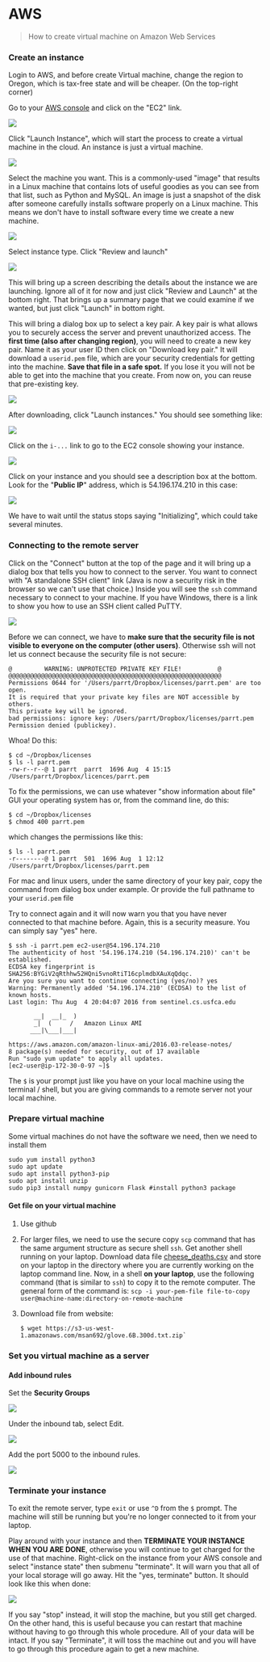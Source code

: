 # AWS

>How to create virtual machine on Amazon Web Services

### Create an instance

Login to AWS, and before create Virtual machine, change the region to Oregon, which is tax-free state and will be cheaper. \(On the top-right corner\)

Go to your [AWS console](http://aws.amazon.com/console) and click on the "EC2" link.

[![](https://github.com/parrt/msds501/raw/master/notes/images/console_snippet.png)](https://github.com/parrt/msds501/blob/master/notes/images/console_snippet.png)

Click "Launch Instance", which will start the process to create a virtual machine in the cloud. An instance is just a virtual machine.

[![](https://github.com/parrt/msds501/raw/master/notes/images/launch.png)](https://github.com/parrt/msds501/blob/master/notes/images/launch.png)

Select the machine you want. This is a commonly-used "image" that results in a Linux machine that contains lots of useful goodies as you can see from that list, such as Python and MySQL. An image is just a snapshot of the disk after someone carefully installs software properly on a Linux machine. This means we don't have to install software every time we create a new machine.

[![](https://github.com/parrt/msds501/raw/master/notes/images/ami.png)](https://github.com/parrt/msds501/blob/master/notes/images/ami.png)

Select instance type. Click "Review and launch"

[![](https://github.com/parrt/msds501/raw/master/notes/images/selectvm.png)](https://github.com/parrt/msds501/blob/master/notes/images/selectvm.png)

This will bring up a screen describing the details about the instance we are launching. Ignore all of it for now and just click "Review and Launch" at the bottom right. That brings up a summary page that we could examine if we wanted, but just click "Launch" in bottom right.

This will bring a dialog box up to select a key pair. A key pair is what allows you to securely access the server and prevent unauthorized access. The **first time \(also after changing region\)**, you will need to create a new key pair. Name it as your user ID then click on "Download key pair." It will download a `userid.pem` file, which are your security credentials for getting into the machine. **Save that file in a safe spot.** If you lose it you will not be able to get into the machine that you create. From now on, you can reuse that pre-existing key.

[![](https://github.com/parrt/msds501/raw/master/notes/images/keypair.png)](https://github.com/parrt/msds501/blob/master/notes/images/keypair.png)

After downloading, click "Launch instances." You should see something like:

[![](https://github.com/parrt/msds501/raw/master/notes/images/launched.png)](https://github.com/parrt/msds501/blob/master/notes/images/launched.png)

Click on the `i-...` link to go to the EC2 console showing your instance.

[![](https://github.com/parrt/msds501/raw/master/notes/images/ec2-instance.png)](https://github.com/parrt/msds501/blob/master/notes/images/ec2-instance.png)

Click on your instance and you should see a description box at the bottom. Look for the "**Public IP**" address, which is 54.196.174.210 in this case:

[![](https://github.com/parrt/msds501/raw/master/notes/images/publicIP.png)](https://github.com/parrt/msds501/blob/master/notes/images/publicIP.png)

We have to wait until the status stops saying "Initializing", which could take several minutes.

### Connecting to the remote server

Click on the "Connect" button at the top of the page and it will bring up a dialog box that tells you how to connect to the server. You want to connect with "A standalone SSH client" link \(Java is now a security risk in the browser so we can't use that choice.\) Inside you will see the `ssh` command necessary to connect to your machine. If you have Windows, there is a link to show you how to use an SSH client called PuTTY.

[![](https://github.com/parrt/msds501/raw/master/notes/images/connect.png)](https://github.com/parrt/msds501/blob/master/notes/images/connect.png)

Before we can connect, we have to **make sure that the security file is not visible to everyone on the computer \(other users\)**. Otherwise ssh will not let us connect because the security file is not secure:

```text
@         WARNING: UNPROTECTED PRIVATE KEY FILE!          @
@@@@@@@@@@@@@@@@@@@@@@@@@@@@@@@@@@@@@@@@@@@@@@@@@@@@@@@@@@@
Permissions 0644 for '/Users/parrt/Dropbox/licenses/parrt.pem' are too open.
It is required that your private key files are NOT accessible by others.
This private key will be ignored.
bad permissions: ignore key: /Users/parrt/Dropbox/licenses/parrt.pem
Permission denied (publickey).
```

Whoa! Do this:

```text
$ cd ~/Dropbox/licenses
$ ls -l parrt.pem
-rw-r--r--@ 1 parrt  parrt  1696 Aug  4 15:15 /Users/parrt/Dropbox/licences/parrt.pem
```

To fix the permissions, we can use whatever "show information about file" GUI your operating system has or, from the command line, do this:

```text
$ cd ~/Dropbox/licenses
$ chmod 400 parrt.pem
```

which changes the permissions like this:

```text
$ ls -l parrt.pem
-r--------@ 1 parrt  501  1696 Aug  1 12:12 /Users/parrt/Dropbox/licenses/parrt.pem
```

For mac and linux users, under the same directory of your key pair, copy the command from dialog box under example. Or provide the full pathname to your `userid.pem` file

Try to connect again and it will now warn you that you have never connected to that machine before. Again, this is a security measure. You can simply say "yes" here.

```text
$ ssh -i parrt.pem ec2-user@54.196.174.210
The authenticity of host '54.196.174.210 (54.196.174.210)' can't be established.
ECDSA key fingerprint is SHA256:BYGiV2qRthhw52HQni5vnoRtiT16cplmdbXAuXqQdqc.
Are you sure you want to continue connecting (yes/no)? yes
Warning: Permanently added '54.196.174.210' (ECDSA) to the list of known hosts.
Last login: Thu Aug  4 20:04:07 2016 from sentinel.cs.usfca.edu

       __|  __|_  )
       _|  (     /   Amazon Linux AMI
      ___|\___|___|

https://aws.amazon.com/amazon-linux-ami/2016.03-release-notes/
8 package(s) needed for security, out of 17 available
Run "sudo yum update" to apply all updates.
[ec2-user@ip-172-30-0-97 ~]$ 
```

The `$` is your prompt just like you have on your local machine using the terminal / shell, but you are giving commands to a remote server not your local machine.

### Prepare virtual machine

Some virtual machines do not have the software we need, then we need to install them

```text
sudo yum install python3
sudo apt update
sudo apt install python3-pip
sudo apt install unzip
sudo pip3 install numpy gunicorn Flask #install python3 package
```

#### Get file on your virtual machine

1. Use github
2. For larger files, we need to use the secure copy `scp` command that has the same argument structure as secure shell `ssh`. Get another shell running on your laptop. Download data file [cheese\_deaths.csv](https://raw.githubusercontent.com/parrt/msan501/master/projects/regression/data/cheese_deaths.csv) and store on your laptop in the directory where you are currently working on the laptop command line. Now, in a shell **on your laptop**, use the following command \(that is similar to `ssh`\) to copy it to the remote computer. The general form of the command is: `scp -i your-pem-file file-to-copy user@machine-name:directory-on-remote-machine`
3. Download file from website: 

   ```text
   $ wget https://s3-us-west-1.amazonaws.com/msan692/glove.6B.300d.txt.zip`
   ```

### Set you virtual machine as a server

#### Add inbound rules

Set the **Security Groups**

![](.gitbook/assets/image%20%2822%29.png)

Under the inbound tab, select Edit.

![](.gitbook/assets/image%20%2832%29.png)

Add the port 5000 to the inbound rules.

![](.gitbook/assets/image%20%2844%29.png)

### 

### Terminate your instance

To exit the remote server, type `exit` or use `^D` from the `$` prompt. The machine will still be running but you're no longer connected to it from your laptop.

Play around with your instance and then **TERMINATE YOUR INSTANCE WHEN YOU ARE DONE**, otherwise you will continue to get charged for the use of that machine. Right-click on the instance from your AWS console and select "instance state" then submenu "terminate". It will warn you that all of your local storage will go away. Hit the "yes, terminate" button. It should look like this when done:

[![](https://github.com/parrt/msds501/raw/master/notes/images/terminated.png)](https://github.com/parrt/msds501/blob/master/notes/images/terminated.png)

If you say "stop" instead, it will stop the machine, but you still get charged. On the other hand, this is useful because you can restart that machine without having to go through this whole procedure. All of your data will be intact. If you say "Terminate", it will toss the machine out and you will have to go through this procedure again to get a new machine.

